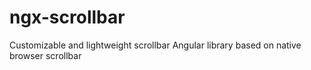 # ngx-scrollbar
Customizable and lightweight scrollbar Angular library based on native browser scrollbar

